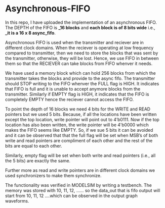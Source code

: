 # Asynchronous-FIFO

In this repo, I have uploaded the implementation of an asynchronous FIFO. The DEPTH of the FIFO is **_16 blocks** and **each block is of 8 bits wide** i.e., **_it is a 16 x 8 async_fifo**.

Asynchronous FIFO is used when the transmitter and reciever are in different clock domains. When the reciever is operating at low frequency compared to transmitter, then we need to store the blocks that was sent by the transmitter, otherwise, they will be lost. Hence, we use FIFO in between them so that the RECIEVER can take blocks from FIFO whenver it needs.

We have used a memory block which can hold 256 blocks from which the transmitter takes the blocks and provide to the async fifo. The transmitter should STOP writing to the FIFO whenver the FULL flag is HIGH. It indicates that FIFO is full and it is unable to accept anymore blocks from the transmitter. Similarly if EMPTY flag is HIGH, it indicates that the FIFO is completely EMPTY hence the reciever cannot access the FIFO. 

To point the depth of 16 blocks we need 4 bits for the WRITE and READ pointers but we used 5 bits. Because, if all the locations have been written except the top location, write pointer will point out to 4’b0111. Now if the top location has also been written, the write pointer will be 4'b0000 which makes the FIFO seems like EMPTY. So, if we sue 5 bits it can be avoided and it can be observed that that the full flag will be set when MSB’s of both write and read pointers are compliment of each other and the rest of the bits are equal to each other. 

Similarly, empty flag will be set when both write and read pointers (i.e., all the 5 bits) are exactly the same.

Further more as read and write pointers are in different clock domains we used synchronizers to make them synchronize.

The functionality was verified in MODELSIM by writing a testbench. The memory was stored with 10, 11, 12, ...... so the data_out that is fifo output will start from 10, 11, 12 ....which can be observed in the output graph waveforms.
